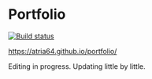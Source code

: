 # Portfolio
[![Build status](https://ci.appveyor.com/api/projects/status/tjy784s26na4r53u?svg=true)](https://ci.appveyor.com/project/Atria64/atria64-github-io)
   
https://atria64.github.io/portfolio/
   
Editing in progress. Updating little by little.
